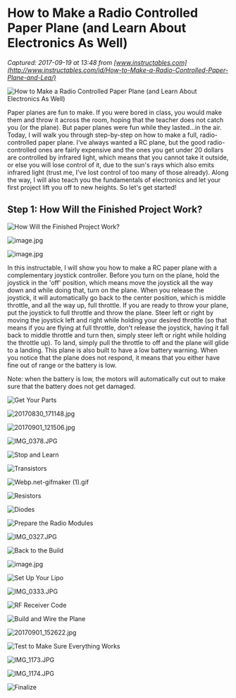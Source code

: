 # How to Make a Radio Controlled Paper Plane (and Learn About Electronics As Well)

_Captured: 2017-09-19 at 13:48 from [www.instructables.com](http://www.instructables.com/id/How-to-Make-a-Radio-Controlled-Paper-Plane-and-Lea/)_

![How to Make a Radio Controlled Paper Plane \(and Learn About Electronics As Well\)](https://cdn.instructables.com/FWM/HX43/J7MFRIBP/FWMHX43J7MFRIBP.MEDIUM.jpg)

Paper planes are fun to make. If you were bored in class, you would make them and throw it across the room, hoping that the teacher does not catch you (or the plane). But paper planes were fun while they lasted...in the air. Today, I will walk you through step-by-step on how to make a full, radio-controlled paper plane. I've always wanted a RC plane, but the good radio-controlled ones are fairly expensive and the ones you get under 20 dollars are controlled by infrared light, which means that you cannot take it outside, or else you will lose control of it, due to the sun's rays which also emits infrared light (trust me, I've lost control of too many of those already). Along the way, I will also teach you the fundamentals of electronics and let your first project lift you off to new heights. So let's get started!

## Step 1: How Will the Finished Project Work?

![How Will the Finished Project Work?](https://cdn.instructables.com/FWY/OGZJ/J7MFRK3F/FWYOGZJJ7MFRK3F.MEDIUM.jpg)

![image.jpg](https://cdn.instructables.com/FLQ/FU0I/J7MFRK5N/FLQFU0IJ7MFRK5N.SMALL.jpg)

![image.jpg](https://cdn.instructables.com/FQ1/RAQP/J7MFRK7R/FQ1RAQPJ7MFRK7R.SMALL.jpg)

In this instructable, I will show you how to make a RC paper plane with a complementary joystick controller. Before you turn on the plane, hold the joystick in the 'off' position, which means move the joystick all the way down and while doing that, turn on the plane. When you release the joystick, it will automatically go back to the center position, which is middle throttle, and all the way up, full throttle. If you are ready to throw your plane, put the joystick to full throttle and throw the plane. Steer left or right by moving the joystick left and right while holding your desired throttle (so that means if you are flying at full throttle, don't release the joystick, having it fall back to middle throttle and turn then, simply steer left or right while holding the throttle up). To land, simply pull the throttle to off and the plane will glide to a landing. This plane is also built to have a low battery warning. When you notice that the plane does not respond, it means that you either have fine out of range or the battery is low.

Note: when the battery is low, the motors will automatically cut out to make sure that the battery does not get damaged.

![Get Your Parts](https://cdn.instructables.com/FQS/TYLN/J7MFT36K/FQSTYLNJ7MFT36K.MEDIUM.jpg)

![20170830_171148.jpg](https://cdn.instructables.com/F9R/HVD4/J7MFT42Y/F9RHVD4J7MFT42Y.SMALL.jpg)

![20170901_121506.jpg](https://cdn.instructables.com/FYX/VPU5/J7MFT46U/FYXVPU5J7MFT46U.SMALL.jpg)

![IMG_0378.JPG](https://cdn.instructables.com/F9M/R0J9/J7MFTK5P/F9MR0J9J7MFTK5P.MEDIUM.jpg)

![Stop and Learn](https://cdn.instructables.com/FNR/JQV9/J7MFRKDN/FNRJQV9J7MFRKDN.MEDIUM.jpg)

![Transistors](https://cdn.instructables.com/FSL/LG9J/J7MFRM57/FSLLG9JJ7MFRM57.MEDIUM.jpg)

![Webp.net-gifmaker \(1\).gif](https://cdn.instructables.com/FOZ/UO3W/J7MFSU86/FOZUO3WJ7MFSU86.ANIMATED.MEDIUM.gif)

![Resistors](https://cdn.instructables.com/F4D/B1FL/J7MFSWTA/F4DB1FLJ7MFSWTA.MEDIUM.jpg)

![Diodes](https://cdn.instructables.com/FIJ/RKZN/J7MFSXLQ/FIJRKZNJ7MFSXLQ.MEDIUM.jpg)

![Prepare the Radio Modules](https://cdn.instructables.com/F15/G6IC/J7MFTLA0/F15G6ICJ7MFTLA0.MEDIUM.jpg)

![IMG_0327.JPG](https://cdn.instructables.com/FXV/8Y7X/J7MFTL6T/FXV8Y7XJ7MFTL6T.MEDIUM.jpg)

![Back to the Build](https://cdn.instructables.com/F5S/V2VQ/J7MFRJ40/F5SV2VQJ7MFRJ40.MEDIUM.jpg)

![image.jpg](https://cdn.instructables.com/FIB/7VOC/J7MFRJEE/FIB7VOCJ7MFRJEE.SMALL.jpg)

![Set Up Your Lipo](https://cdn.instructables.com/FRA/OKH0/J7MFTIHF/FRAOKH0J7MFTIHF.MEDIUM.jpg)

![IMG_0333.JPG](https://cdn.instructables.com/FES/OXJZ/J7MFTIG8/FESOXJZJ7MFTIG8.MEDIUM.jpg)

![RF Receiver Code](https://cdn.instructables.com/FMI/Y4UB/J7MFTH4W/FMIY4UBJ7MFTH4W.MEDIUM.jpg)

![Build and Wire the Plane](https://cdn.instructables.com/FJE/PBX2/J7MFSGSG/FJEPBX2J7MFSGSG.ANIMATED.MEDIUM.gif)

![20170901_152622.jpg](https://cdn.instructables.com/FGX/GRTE/J7MFT4QM/FGXGRTEJ7MFT4QM.SMALL.jpg)

![Test to Make Sure Everything Works](https://cdn.instructables.com/F90/3QFY/J7MFT544/F903QFYJ7MFT544.MEDIUM.jpg)

![IMG_1173.JPG](https://cdn.instructables.com/FQD/XX26/J7MFT4WD/FQDXX26J7MFT4WD.MEDIUM.jpg)

![IMG_1174.JPG](https://cdn.instructables.com/FVK/9AQA/J7MFT4TO/FVK9AQAJ7MFT4TO.MEDIUM.jpg)

![Finalize](https://cdn.instructables.com/FFT/C5TJ/J7MFRHJO/FFTC5TJJ7MFRHJO.MEDIUM.jpg)
